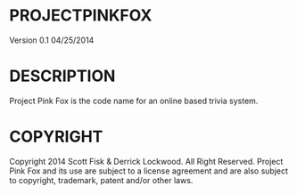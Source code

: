 PROJECTPINKFOX
==============
Version 0.1 04/25/2014

DESCRIPTION 
===================================================================
Project Pink Fox is the code name for an online based trivia system.

COPYRIGHT
===================================================================
Copyright 2014 Scott Fisk & Derrick Lockwood. All Right Reserved.
Project Pink Fox and its use are subject to a license agreement and
are also subject to copyright, trademark, patent and/or other laws.

